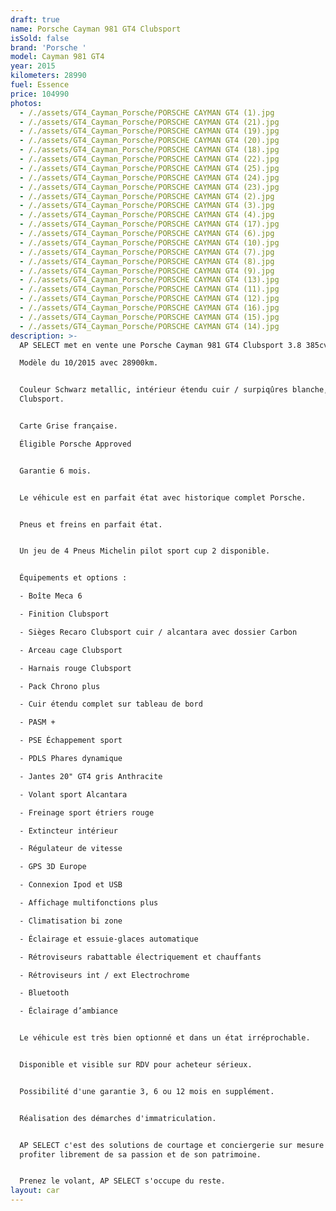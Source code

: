 ```yaml
---
draft: true
name: Porsche Cayman 981 GT4 Clubsport
isSold: false
brand: 'Porsche '
model: Cayman 981 GT4
year: 2015
kilometers: 28990
fuel: Essence
price: 104990
photos:
  - /./assets/GT4_Cayman_Porsche/PORSCHE CAYMAN GT4 (1).jpg
  - /./assets/GT4_Cayman_Porsche/PORSCHE CAYMAN GT4 (21).jpg
  - /./assets/GT4_Cayman_Porsche/PORSCHE CAYMAN GT4 (19).jpg
  - /./assets/GT4_Cayman_Porsche/PORSCHE CAYMAN GT4 (20).jpg
  - /./assets/GT4_Cayman_Porsche/PORSCHE CAYMAN GT4 (18).jpg
  - /./assets/GT4_Cayman_Porsche/PORSCHE CAYMAN GT4 (22).jpg
  - /./assets/GT4_Cayman_Porsche/PORSCHE CAYMAN GT4 (25).jpg
  - /./assets/GT4_Cayman_Porsche/PORSCHE CAYMAN GT4 (24).jpg
  - /./assets/GT4_Cayman_Porsche/PORSCHE CAYMAN GT4 (23).jpg
  - /./assets/GT4_Cayman_Porsche/PORSCHE CAYMAN GT4 (2).jpg
  - /./assets/GT4_Cayman_Porsche/PORSCHE CAYMAN GT4 (3).jpg
  - /./assets/GT4_Cayman_Porsche/PORSCHE CAYMAN GT4 (4).jpg
  - /./assets/GT4_Cayman_Porsche/PORSCHE CAYMAN GT4 (17).jpg
  - /./assets/GT4_Cayman_Porsche/PORSCHE CAYMAN GT4 (6).jpg
  - /./assets/GT4_Cayman_Porsche/PORSCHE CAYMAN GT4 (10).jpg
  - /./assets/GT4_Cayman_Porsche/PORSCHE CAYMAN GT4 (7).jpg
  - /./assets/GT4_Cayman_Porsche/PORSCHE CAYMAN GT4 (8).jpg
  - /./assets/GT4_Cayman_Porsche/PORSCHE CAYMAN GT4 (9).jpg
  - /./assets/GT4_Cayman_Porsche/PORSCHE CAYMAN GT4 (13).jpg
  - /./assets/GT4_Cayman_Porsche/PORSCHE CAYMAN GT4 (11).jpg
  - /./assets/GT4_Cayman_Porsche/PORSCHE CAYMAN GT4 (12).jpg
  - /./assets/GT4_Cayman_Porsche/PORSCHE CAYMAN GT4 (16).jpg
  - /./assets/GT4_Cayman_Porsche/PORSCHE CAYMAN GT4 (15).jpg
  - /./assets/GT4_Cayman_Porsche/PORSCHE CAYMAN GT4 (14).jpg
description: >-
  AP SELECT met en vente une Porsche Cayman 981 GT4 Clubsport 3.8 385cv .

  Modèle du 10/2015 avec 28900km.


  Couleur Schwarz metallic, intérieur étendu cuir / surpiqûres blanche, pack
  Clubsport.


  Carte Grise française.

  Éligible Porsche Approved


  Garantie 6 mois.


  Le véhicule est en parfait état avec historique complet Porsche.


  Pneus et freins en parfait état.


  Un jeu de 4 Pneus Michelin pilot sport cup 2 disponible.


  Équipements et options :

  - Boîte Meca 6

  - Finition Clubsport

  - Sièges Recaro Clubsport cuir / alcantara avec dossier Carbon

  - Arceau cage Clubsport

  - Harnais rouge Clubsport

  - Pack Chrono plus

  - Cuir étendu complet sur tableau de bord

  - PASM +

  - PSE Échappement sport

  - PDLS Phares dynamique

  - Jantes 20" GT4 gris Anthracite

  - Volant sport Alcantara

  - Freinage sport étriers rouge

  - Extincteur intérieur

  - Régulateur de vitesse

  - GPS 3D Europe

  - Connexion Ipod et USB

  - Affichage multifonctions plus

  - Climatisation bi zone

  - Éclairage et essuie-glaces automatique

  - Rétroviseurs rabattable électriquement et chauffants

  - Rétroviseurs int / ext Electrochrome

  - Bluetooth

  - Éclairage d’ambiance


  Le véhicule est très bien optionné et dans un état irréprochable.


  Disponible et visible sur RDV pour acheteur sérieux.


  Possibilité d'une garantie 3, 6 ou 12 mois en supplément.


  Réalisation des démarches d'immatriculation.


  AP SELECT c'est des solutions de courtage et conciergerie sur mesure pour
  profiter librement de sa passion et de son patrimoine.


  Prenez le volant, AP SELECT s'occupe du reste.
layout: car
---
```


